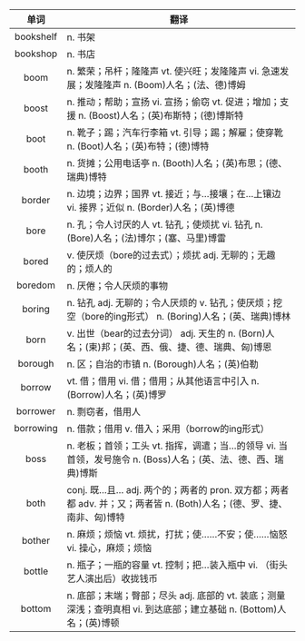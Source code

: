 |单词|翻译  |
|:--:|--| 
|	bookshelf  		|		n. 书架	|		
|	bookshop  		|		n. 书店	|		
|	boom  		|		n. 繁荣；吊杆；隆隆声 vt. 使兴旺；发隆隆声 vi. 急速发展；发隆隆声 n. (Boom)人名；(法、德)博姆	|		
|	boost  		|		n. 推动；帮助；宣扬 vi. 宣扬；偷窃 vt. 促进；增加；支援 n. (Boost)人名；(英)布斯特；(德)博斯特	|		
|	boot  		|		n. 靴子；踢；汽车行李箱 vt. 引导；踢；解雇；使穿靴 n. (Boot)人名；(英)布特；(德)博特	|		
|	booth  		|		n. 货摊；公用电话亭 n. (Booth)人名；(英)布思；(德、瑞典)博特	|		
|	border  		|		n. 边境；边界；国界 vt. 接近；与…接壤；在…上镶边 vi. 接界；近似 n. (Border)人名；(英)博德	|		
|	bore  		|		n. 孔；令人讨厌的人 vt. 钻孔；使烦扰 vi. 钻孔 n. (Bore)人名；(法)博尔；(塞、马里)博雷	|		
|	bored  		|		v. 使厌烦（bore的过去式）；烦扰 adj. 无聊的；无趣的；烦人的	|		
|	boredom  		|		n. 厌倦；令人厌烦的事物	|		
|	boring  		|		n. 钻孔 adj. 无聊的；令人厌烦的 v. 钻孔；使厌烦；挖空（bore的ing形式） n. (Boring)人名；(英、瑞典)博林	|		
|	born  		|		v. 出世（bear的过去分词） adj. 天生的 n. (Born)人名；(柬)邦；(英、西、俄、捷、德、瑞典、匈)博恩	|		
|	borough  		|		n. 区；自治的市镇 n. (Borough)人名；(英)伯勒	|		
|	borrow  		|		vt. 借；借用 vi. 借；借用；从其他语言中引入 n. (Borrow)人名；(英)博罗	|		
|	borrower  		|		n. 剽窃者，借用人	|		
|	borrowing  		|		n. 借款；借用 v. 借入；采用（borrow的ing形式）	|		
|	boss  		|		n. 老板；首领；工头 vt. 指挥，调遣；当…的领导 vi. 当首领，发号施令 n. (Boss)人名；(英、法、德、西、瑞典)博斯	|		
|	both  		|		conj. 既…且… adj. 两个的；两者的 pron. 双方都；两者都 adv. 并；又；两者皆 n. (Both)人名；(德、罗、捷、南非、匈)博特	|		
|	bother  		|		n. 麻烦；烦恼 vt. 烦扰，打扰；使……不安；使……恼怒 vi. 操心，麻烦；烦恼	|		
|	bottle  		|		n. 瓶子；一瓶的容量 vt. 控制；把…装入瓶中 vi. （街头艺人演出后）收拢钱币	|		
|	bottom  		|		n. 底部；末端；臀部；尽头 adj. 底部的 vt. 装底；测量深浅；查明真相 vi. 到达底部；建立基础 n. (Bottom)人名；(英)博顿	|